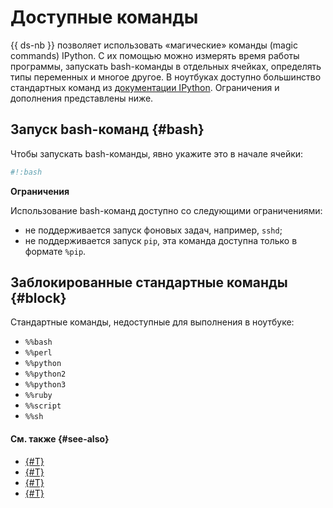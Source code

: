 # Доступные команды

{{ ds-nb }} позволяет использовать «магические» команды (magic commands) IPython. С их помощью можно измерять время работы программы, запускать bash-команды в отдельных ячейках, определять типы переменных и многое другое. В ноутбуках доступно большинство стандартных команд из [документации IPython](https://ipython.readthedocs.io/en/stable/interactive/magics.html). Ограничения и дополнения представлены ниже.

## Запуск bash-команд {#bash}

Чтобы запускать bash-команды, явно укажите это в начале ячейки:

```python
#!:bash
```

**Ограничения**

Использование bash-команд доступно со следующими ограничениями:
* не поддерживается запуск фоновых задач, например, `sshd`;
* не поддерживается запуск `pip`, эта команда доступна только в формате `%pip`.

## Заблокированные стандартные команды {#block}

Стандартные команды, недоступные для выполнения в ноутбуке:

* `%%bash`
* `%%perl`
* `%%python`
* `%%python2`
* `%%python3`
* `%%ruby`
* `%%script`
* `%%sh`

#### См. также {#see-also}

* [{#T}](../operations/projects/install-dependencies.md)
* [{#T}](configurations.md)
* [{#T}](limits.md)
* [{#T}](../operations/index.md)
